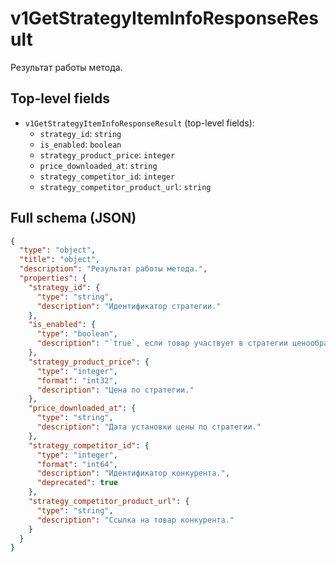 # v1GetStrategyItemInfoResponseResult

Результат работы метода.

## Top-level fields
- `v1GetStrategyItemInfoResponseResult` (top-level fields):
  - `strategy_id`: `string`
  - `is_enabled`: `boolean`
  - `strategy_product_price`: `integer`
  - `price_downloaded_at`: `string`
  - `strategy_competitor_id`: `integer`
  - `strategy_competitor_product_url`: `string`

## Full schema (JSON)
```json
{
  "type": "object",
  "title": "object",
  "description": "Результат работы метода.",
  "properties": {
    "strategy_id": {
      "type": "string",
      "description": "Идентификатор стратегии."
    },
    "is_enabled": {
      "type": "boolean",
      "description": "`true`, если товар участвует в стратегии ценообразования.\n"
    },
    "strategy_product_price": {
      "type": "integer",
      "format": "int32",
      "description": "Цена по стратегии."
    },
    "price_downloaded_at": {
      "type": "string",
      "description": "Дата установки цены по стратегии."
    },
    "strategy_competitor_id": {
      "type": "integer",
      "format": "int64",
      "description": "Идентификатор конкурента.",
      "deprecated": true
    },
    "strategy_competitor_product_url": {
      "type": "string",
      "description": "Ссылка на товар конкурента."
    }
  }
}
```
